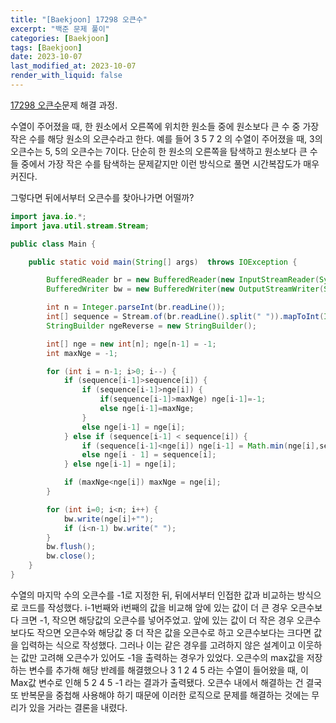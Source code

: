```yaml
---
title: "[Baekjoon] 17298 오큰수"
excerpt: "백준 문제 풀이"
categories: [Baekjoon]
tags: [Baekjoon]
date: 2023-10-07
last_modified_at: 2023-10-07
render_with_liquid: false
---
```


[17298 오큰수](https://www.acmicpc.net/problem/17298)문제 해결 과정.

수열이 주어졌을 때, 한 원소에서 오른쪽에 위치한 원소들 중에 원소보다 큰 수 중 가장 작은 수를 해당 원소의 오큰수라고 한다. 예를 들어 3 5 7 2 의 수열이 주어졌을 때, 3의 오큰수는 5, 5의 오큰수는 7이다. 
단순히 한 원소의 오른쪽을 탐색하고 원소보다 큰 수들 중에서 가장 작은 수를 탐색하는 문제같지만 이런 방식으로 풀면 시간복잡도가 매우 커진다. 

그렇다면 뒤에서부터 오큰수를 찾아나가면 어떨까?

```java
import java.io.*;
import java.util.stream.Stream;

public class Main {

    public static void main(String[] args)  throws IOException {

        BufferedReader br = new BufferedReader(new InputStreamReader(System.in));
        BufferedWriter bw = new BufferedWriter(new OutputStreamWriter(System.out));

        int n = Integer.parseInt(br.readLine());
        int[] sequence = Stream.of(br.readLine().split(" ")).mapToInt(Integer::parseInt).toArray();
        StringBuilder ngeReverse = new StringBuilder();

        int[] nge = new int[n]; nge[n-1] = -1;
        int maxNge = -1;

        for (int i = n-1; i>0; i--) {
            if (sequence[i-1]>sequence[i]) {
                if (sequence[i-1]>nge[i]) {
                    if(sequence[i-1]>maxNge) nge[i-1]=-1;
                    else nge[i-1]=maxNge;
                }
                else nge[i-1] = nge[i];
            } else if (sequence[i-1] < sequence[i]) {
                if (sequence[i-1]<nge[i]) nge[i-1] = Math.min(nge[i],sequence[i]);
                else nge[i - 1] = sequence[i];
            } else nge[i-1] = nge[i];

            if (maxNge<nge[i]) maxNge = nge[i];
        }

        for (int i=0; i<n; i++) {
            bw.write(nge[i]+"");
            if (i<n-1) bw.write(" ");
        }
        bw.flush();
        bw.close();
    }
}
```

수열의 마지막 수의 오큰수를 -1로 지정한 뒤, 뒤에서부터 인접한 값과 비교하는 방식으로 코드를 작성했다. i-1번째와 i번째의 값을 비교해 앞에 있는 값이 더 큰 경우 오큰수보다 크면 -1, 작으면 해당값의 오큰수를 넣어주었고.
앞에 있는 값이 더 작은 경우 오큰수보다도 작으면 오큰수와 해당값 중 더 작은 값을 오큰수로 하고 오큰수보다는 크다면 값을 입력하는 식으로 작성했다. 그러나 이는 같은 경우를 고려하지 않은 설계이고 이웃하는 값만 고려해 오큰수가 있어도 -1을 출력하는 경우가 있었다.
오큰수의 max값을 저장하는 변수를 추가해 해당 반례를 해결했으나  3 1 2 4 5 라는 수열이 들어왔을 때, 이 Max값 변수로 인해 5 2 4 5 -1 라는 결과가 출력됐다. 
오큰수 내에서 해결하는 건 결국 또 반복문을 중첩해 사용해야 하기 때문에 이러한 로직으로 문제를 해결하는 것에는 무리가 있을 거라는 결론을 내렸다.


